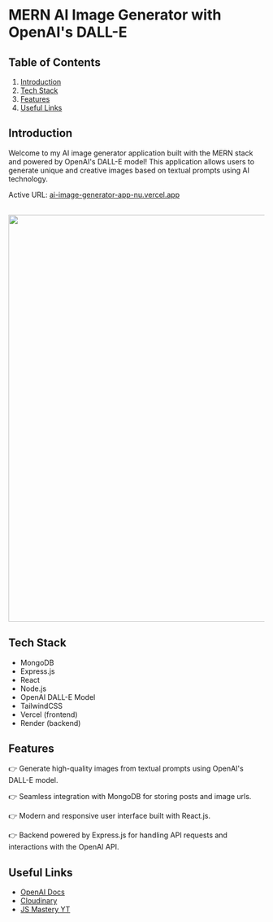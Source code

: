 # MERN AI Image Generator with OpenAI's DALL-E

## <a name="table">Table of Contents</a>

1. [Introduction](#introduction)
2. [Tech Stack](#tech-stack)
3. [Features](#features)
4. [Useful Links](#useful-links)

## <a name="introduction">Introduction</a>

Welcome to my AI image generator application built with the MERN stack and powered by OpenAI's DALL-E model! This application allows users to generate unique and creative images based on textual prompts using AI technology.

Active URL: [ai-image-generator-app-nu.vercel.app](ai-image-generator-app-nu.vercel.app)

<br/>

<img src='https://github.com/fotinh0/ai-image-generator-app/assets/67170897/df6a7cb3-c76b-4755-beb3-457cdb6f0cbf' width="800px">

<br/>

## <a name="tech-stack">Tech Stack</a>

- MongoDB
- Express.js
- React
- Node.js
- OpenAI DALL-E Model
- TailwindCSS
- Vercel (frontend)
- Render (backend)

## <a name="features">Features</a>

👉 Generate high-quality images from textual prompts using OpenAI's DALL-E model.

👉 Seamless integration with MongoDB for storing posts and image urls.

👉 Modern and responsive user interface built with React.js.

👉 Backend powered by Express.js for handling API requests and interactions with the OpenAI API.

## <a name="useful-links">Useful Links

- [OpenAI Docs](https://platform.openai.com/docs/overview)
- [Cloudinary](https://cloudinary.com/)
- [JS Mastery YT](https://www.youtube.com/c/javascriptmastery)
